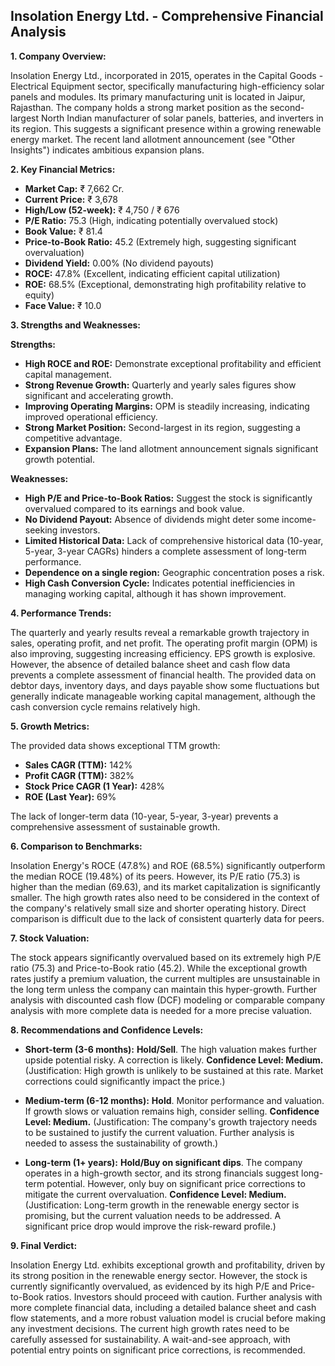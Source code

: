 ## Insolation Energy Ltd. - Comprehensive Financial Analysis

**1. Company Overview:**

Insolation Energy Ltd., incorporated in 2015, operates in the Capital Goods - Electrical Equipment sector, specifically manufacturing high-efficiency solar panels and modules.  Its primary manufacturing unit is located in Jaipur, Rajasthan. The company holds a strong market position as the second-largest North Indian manufacturer of solar panels, batteries, and inverters in its region.  This suggests a significant presence within a growing renewable energy market.  The recent land allotment announcement (see "Other Insights") indicates ambitious expansion plans.

**2. Key Financial Metrics:**

* **Market Cap:** ₹ 7,662 Cr.
* **Current Price:** ₹ 3,678
* **High/Low (52-week):** ₹ 4,750 / ₹ 676
* **P/E Ratio:** 75.3 (High, indicating potentially overvalued stock)
* **Book Value:** ₹ 81.4
* **Price-to-Book Ratio:** 45.2 (Extremely high, suggesting significant overvaluation)
* **Dividend Yield:** 0.00% (No dividend payouts)
* **ROCE:** 47.8% (Excellent, indicating efficient capital utilization)
* **ROE:** 68.5% (Exceptional, demonstrating high profitability relative to equity)
* **Face Value:** ₹ 10.0


**3. Strengths and Weaknesses:**

**Strengths:**

* **High ROCE and ROE:**  Demonstrate exceptional profitability and efficient capital management.
* **Strong Revenue Growth:**  Quarterly and yearly sales figures show significant and accelerating growth.
* **Improving Operating Margins:** OPM is steadily increasing, indicating improved operational efficiency.
* **Strong Market Position:** Second-largest in its region, suggesting a competitive advantage.
* **Expansion Plans:** The land allotment announcement signals significant growth potential.

**Weaknesses:**

* **High P/E and Price-to-Book Ratios:** Suggest the stock is significantly overvalued compared to its earnings and book value.
* **No Dividend Payout:**  Absence of dividends might deter some income-seeking investors.
* **Limited Historical Data:**  Lack of comprehensive historical data (10-year, 5-year, 3-year CAGRs) hinders a complete assessment of long-term performance.
* **Dependence on a single region:**  Geographic concentration poses a risk.
* **High Cash Conversion Cycle:**  Indicates potential inefficiencies in managing working capital, although it has shown improvement.


**4. Performance Trends:**

The quarterly and yearly results reveal a remarkable growth trajectory in sales, operating profit, and net profit.  The operating profit margin (OPM) is also improving, suggesting increasing efficiency.  EPS growth is explosive. However, the absence of detailed balance sheet and cash flow data prevents a complete assessment of financial health.  The provided data on debtor days, inventory days, and days payable show some fluctuations but generally indicate manageable working capital management, although the cash conversion cycle remains relatively high.

**5. Growth Metrics:**

The provided data shows exceptional TTM growth:

* **Sales CAGR (TTM):** 142%
* **Profit CAGR (TTM):** 382%
* **Stock Price CAGR (1 Year):** 428%
* **ROE (Last Year):** 69%

The lack of longer-term data (10-year, 5-year, 3-year) prevents a comprehensive assessment of sustainable growth.

**6. Comparison to Benchmarks:**

Insolation Energy's ROCE (47.8%) and ROE (68.5%) significantly outperform the median ROCE (19.48%) of its peers. However, its P/E ratio (75.3) is higher than the median (69.63), and its market capitalization is significantly smaller.  The high growth rates also need to be considered in the context of the company's relatively small size and shorter operating history.  Direct comparison is difficult due to the lack of consistent quarterly data for peers.

**7. Stock Valuation:**

The stock appears significantly overvalued based on its extremely high P/E ratio (75.3) and Price-to-Book ratio (45.2). While the exceptional growth rates justify a premium valuation, the current multiples are unsustainable in the long term unless the company can maintain this hyper-growth.  Further analysis with discounted cash flow (DCF) modeling or comparable company analysis with more complete data is needed for a more precise valuation.

**8. Recommendations and Confidence Levels:**

* **Short-term (3-6 months):** **Hold/Sell**.  The high valuation makes further upside potential risky.  A correction is likely.  **Confidence Level: Medium.**  (Justification:  High growth is unlikely to be sustained at this rate.  Market corrections could significantly impact the price.)

* **Medium-term (6-12 months):** **Hold**.  Monitor performance and valuation.  If growth slows or valuation remains high, consider selling. **Confidence Level: Medium.** (Justification:  The company's growth trajectory needs to be sustained to justify the current valuation.  Further analysis is needed to assess the sustainability of growth.)

* **Long-term (1+ years):** **Hold/Buy on significant dips**.  The company operates in a high-growth sector, and its strong financials suggest long-term potential. However, only buy on significant price corrections to mitigate the current overvaluation. **Confidence Level: Medium.** (Justification:  Long-term growth in the renewable energy sector is promising, but the current valuation needs to be addressed.  A significant price drop would improve the risk-reward profile.)


**9. Final Verdict:**

Insolation Energy Ltd. exhibits exceptional growth and profitability, driven by its strong position in the renewable energy sector. However, the stock is currently significantly overvalued, as evidenced by its high P/E and Price-to-Book ratios.  Investors should proceed with caution.  Further analysis with more complete financial data, including a detailed balance sheet and cash flow statements, and a more robust valuation model is crucial before making any investment decisions.  The current high growth rates need to be carefully assessed for sustainability.  A wait-and-see approach, with potential entry points on significant price corrections, is recommended.

